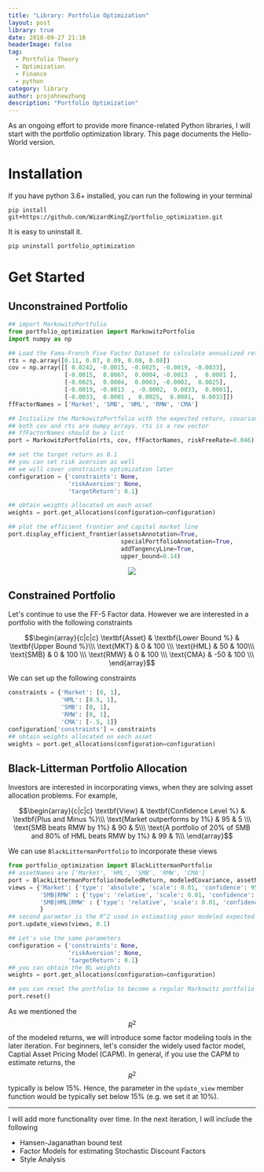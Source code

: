 ```yaml
---
title: "Library: Portfolio Optimization"
layout: post
library: true
date: 2018-09-27 21:10
headerImage: false
tag: 
  - Portfolio Theory
  - Optimization
  - Finance
  - python
category: library
author: projohnewzhang
description: "Portfolio Optimization"
---
```


As an ongoing effort to provide more finance-related Python libraries, I will start with the portfolio optimization library. This page documents the Hello-World version.

# Installation

If you have python 3.6+ installed, you can run the following in your terminal

```unix
pip install git+https://github.com/WizardKingZ/portfolio_optimization.git
```

It is easy to uninstall it.

```unix
pip uninstall portfolio_optimization
```

# Get Started
## Unconstrained Portfolio
```python
## import MarkowitzPortfolio 
from portfolio_optimization import MarkowitzPortfolio
import numpy as np

## Load the Fama-French Five Factor Dataset to calculate annualized return and covariance
rts = np.array([0.11, 0.07, 0.09, 0.08, 0.08])
cov = np.array([[ 0.0242, -0.0015, -0.0025, -0.0019, -0.0033],
                [-0.0015,  0.0067,  0.0004, -0.0013  ,  0.0001 ],
                [-0.0025,  0.0004,  0.0063, -0.0002,  0.0025],
                [-0.0019, -0.0013  , -0.0002,  0.0033,  0.0001],
                [-0.0033,  0.0001 ,  0.0025,  0.0001,  0.0033]])
ffFactorNames = ['Market', 'SMB', 'HML', 'RMW', 'CMA']

## Initialize the MarkowitzPortfolio with the expected return, covariance and asset names
## both cov and rts are numpy arrays. rts is a row vector 
## ffFactorNames should be a list
port = MarkowitzPortfolio(rts, cov, ffFactorNames, riskFreeRate=0.046)

## set the target return as 0.1 
## you can set risk aversion as well
## we will cover constraints optimization later
configuration = {'constraints': None, 
                 'riskAversion': None, 
                 'targetReturn': 0.1}

## obtain weights allocated on each asset
weights = port.get_allocations(configuration=configuration)

## plot the efficient frontier and capital market line 
port.display_efficient_frontier(assetsAnnotation=True, 
                                specialPortfolioAnnotation=True, 
                                addTangencyLine=True, 
                                upper_bound=0.14)
```

<p align="center"> 
<img src="{{site.base_url}}/assets/images/portfolio_optimization/efficient_frontier_with_cml.png">
</p>

## Constrained Portfolio

Let's continue to use the FF-5 Factor data. However we are interested in a portfolio with the following constraints

$$\begin{array}{c|c|c} 
\textbf{Asset} & \textbf{Lower Bound %} & \textbf{Upper Bound %}\\\
\text{MKT} & 0 & 100 \\\
\text{HML} & 50 & 100\\\
\text{SMB} & 0 & 100 \\\
\text{RMW} & 0 & 100 \\\
\text{CMA} & -50 & 100 \\\
\end{array}$$

We can set up the following constraints

```python
constraints = {'Market': [0, 1], 
               'HML': [0.5, 1], 
               'SMB': [0, 1], 
               'RMW': [0, 1], 
               'CMA': [-.5, 1]}
configuration['constraints'] = constraints
## obtain weights allocated on each asset
weights = port.get_allocations(configuration=configuration)
```

## Black-Litterman Portfolio Allocation

Investors are interested in incorporating views, when they are solving asset allocation problems. For example,

$$\begin{array}{c|c|c} 
\textbf{View} & \textbf{Confidence Level %} & \textbf{Plus and Minus %}\\\
\text{Market outperforms by 1%} & 95 & 5 \\\
\text{SMB beats RMW by 1%} & 90 & 5\\\
\text{A portfolio of 20% of SMB and 80% of HML beats RMW by 1%} & 99 & 1\\\
\end{array}$$

We can use ```BlackLittermanPortfolio``` to incorporate these views

```python
from portfolio_optimization import BlackLittermanPortfolio
## assetNames are ['Market', 'HML', 'SMB', 'RMW', 'CMA']
port = BlackLittermanPortfolio(modeledReturn, modeledCovariance, assetNames, riskFreeRate=0.046)
views = {'Market': {'type': 'absolute', 'scale': 0.01, 'confidence': 95, 'plusminus%': 5},
         'SMB|RMW' : {'type': 'relative', 'scale': 0.01, 'confidence': 90, 'plusminus%': 5, 'weights': [1., -1.]},
         'SMB|HML|RMW' : {'type': 'relative', 'scale': 0.01, 'confidence': 99, 'plusminus%': 1, 'weights': [.2, .8, -1.]},
         }
## second paramter is the R^2 used in estimating your modeled expected returns
port.update_views(views, 0.1)

## Let's use the same parameters
configuration = {'constraints': None, 
                 'riskAversion': None, 
                 'targetReturn': 0.1}
## you can obtain the BL weights                
weights = port.get_allocations(configuration=configuration)

## you can reset the portfolio to become a regular Markowitz portfolio
port.reset()
```

As we mentioned the $$R^2$$ of the modeled returns, we will introduce some factor modeling tools in the later iteration. For beginners, let's consider the widely used factor model, Captial Asset Pricing Model (CAPM). In general, if you use the CAPM to estimate returns, the $$R^2$$ typically is below 15%. Hence, the parameter in the ```update_view``` member function would be typically set below 15% (e.g. we set it at 10%).

---

I will add more functionality over time. In the next iteration, I will include the following

* Hansen-Jaganathan bound test
* Factor Models for estimating Stochastic Discount Factors
* Style Analysis
